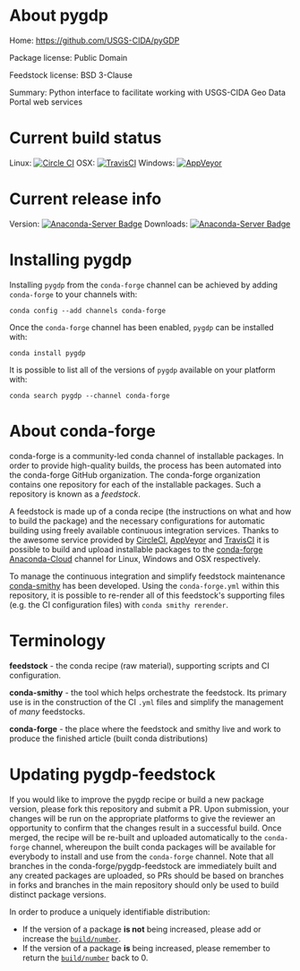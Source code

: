 About pygdp
===========

Home: https://github.com/USGS-CIDA/pyGDP

Package license: Public Domain

Feedstock license: BSD 3-Clause

Summary: Python interface to facilitate working with USGS-CIDA Geo Data Portal web services



Current build status
====================

Linux: [![Circle CI](https://circleci.com/gh/conda-forge/pygdp-feedstock.svg?style=shield)](https://circleci.com/gh/conda-forge/pygdp-feedstock)
OSX: [![TravisCI](https://travis-ci.org/conda-forge/pygdp-feedstock.svg?branch=master)](https://travis-ci.org/conda-forge/pygdp-feedstock)
Windows: [![AppVeyor](https://ci.appveyor.com/api/projects/status/github/conda-forge/pygdp-feedstock?svg=True)](https://ci.appveyor.com/project/conda-forge/pygdp-feedstock/branch/master)

Current release info
====================
Version: [![Anaconda-Server Badge](https://anaconda.org/conda-forge/pygdp/badges/version.svg)](https://anaconda.org/conda-forge/pygdp)
Downloads: [![Anaconda-Server Badge](https://anaconda.org/conda-forge/pygdp/badges/downloads.svg)](https://anaconda.org/conda-forge/pygdp)

Installing pygdp
================

Installing `pygdp` from the `conda-forge` channel can be achieved by adding `conda-forge` to your channels with:

```
conda config --add channels conda-forge
```

Once the `conda-forge` channel has been enabled, `pygdp` can be installed with:

```
conda install pygdp
```

It is possible to list all of the versions of `pygdp` available on your platform with:

```
conda search pygdp --channel conda-forge
```


About conda-forge
=================

conda-forge is a community-led conda channel of installable packages.
In order to provide high-quality builds, the process has been automated into the
conda-forge GitHub organization. The conda-forge organization contains one repository
for each of the installable packages. Such a repository is known as a *feedstock*.

A feedstock is made up of a conda recipe (the instructions on what and how to build
the package) and the necessary configurations for automatic building using freely
available continuous integration services. Thanks to the awesome service provided by
[CircleCI](https://circleci.com/), [AppVeyor](http://www.appveyor.com/)
and [TravisCI](https://travis-ci.org/) it is possible to build and upload installable
packages to the [conda-forge](https://anaconda.org/conda-forge)
[Anaconda-Cloud](http://docs.anaconda.org/) channel for Linux, Windows and OSX respectively.

To manage the continuous integration and simplify feedstock maintenance
[conda-smithy](http://github.com/conda-forge/conda-smithy) has been developed.
Using the ``conda-forge.yml`` within this repository, it is possible to re-render all of
this feedstock's supporting files (e.g. the CI configuration files) with ``conda smithy rerender``.


Terminology
===========

**feedstock** - the conda recipe (raw material), supporting scripts and CI configuration.

**conda-smithy** - the tool which helps orchestrate the feedstock.
                   Its primary use is in the construction of the CI ``.yml`` files
                   and simplify the management of *many* feedstocks.

**conda-forge** - the place where the feedstock and smithy live and work to
                  produce the finished article (built conda distributions)


Updating pygdp-feedstock
========================

If you would like to improve the pygdp recipe or build a new
package version, please fork this repository and submit a PR. Upon submission,
your changes will be run on the appropriate platforms to give the reviewer an
opportunity to confirm that the changes result in a successful build. Once
merged, the recipe will be re-built and uploaded automatically to the
`conda-forge` channel, whereupon the built conda packages will be available for
everybody to install and use from the `conda-forge` channel.
Note that all branches in the conda-forge/pygdp-feedstock are
immediately built and any created packages are uploaded, so PRs should be based
on branches in forks and branches in the main repository should only be used to
build distinct package versions.

In order to produce a uniquely identifiable distribution:
 * If the version of a package **is not** being increased, please add or increase
   the [``build/number``](http://conda.pydata.org/docs/building/meta-yaml.html#build-number-and-string).
 * If the version of a package **is** being increased, please remember to return
   the [``build/number``](http://conda.pydata.org/docs/building/meta-yaml.html#build-number-and-string)
   back to 0.
